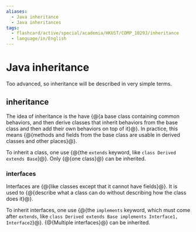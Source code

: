 ```yaml
---
aliases:
  - Java inheritance
  - Java inheritances
tags:
  - flashcard/active/special/academia/HKUST/COMP_1029J/inheritance
  - language/in/English
---
```


# Java inheritance

Too advanced, so inheritance will be described in very simple terms.

## inheritance

The idea of inheritance is the have {@{a base class containing common behaviors, and then derive classes that inherit behaviors from the base class and then add their own behaviors on top of it}@}. In practice, this means {@{methods and fields from the base class are usable in derived classes and other places}@}. <!--SR:!2025-10-15,458,310!2025-03-12,314,330-->

To inherit a class, one use {@{the `extends` keyword, like `class Derived extends Base`}@}. Only {@{one class}@} can be inherited. <!--SR:!2025-01-17,267,330!2025-02-24,297,330-->

### interfaces

Interfaces are {@{like classes except that it cannot have fields}@}. It is used to {@{describe what a class can do without describing how the class does it}@}. <!--SR:!2026-08-23,698,330!2024-12-22,248,330-->

To inherit interfaces, one use {@{the `implements` keyword, which must come after `extends`, like `class Derived extends Base implements Interface1, Interface2`}@}. {@{Multiple interfaces}@} can be inherited. <!--SR:!2026-08-30,703,330!2027-07-27,987,350-->
